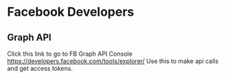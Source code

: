 # Facebook Developers

## Graph API
Click this link to go to FB Graph API Console https://developers.facebook.com/tools/explorer/
Use this to make api calls and get access tokens.

